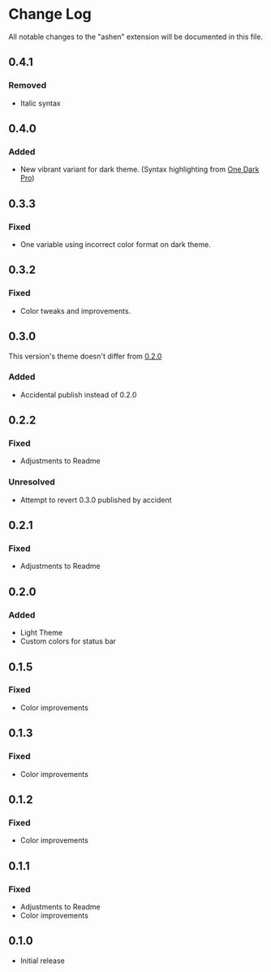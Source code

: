 # Change Log

All notable changes to the "ashen" extension will be documented in this file.

## 0.4.1

### Removed

- Italic syntax

## 0.4.0

### Added

- New vibrant variant for dark theme. (Syntax highlighting from [One Dark Pro](https://marketplace.visualstudio.com/items?itemName=zhuangtongfa.Material-theme))

## 0.3.3

### Fixed

- One variable using incorrect color format on dark theme.

## 0.3.2

### Fixed

- Color tweaks and improvements.

## 0.3.0

This version's theme doesn't differ from [0.2.0](#020)

### Added

- Accidental publish instead of 0.2.0

## 0.2.2

### Fixed

- Adjustments to Readme

### Unresolved

- Attempt to revert 0.3.0 published by accident

## 0.2.1

### Fixed

- Adjustments to Readme

## 0.2.0

### Added

- Light Theme
- Custom colors for status bar

## 0.1.5

### Fixed

- Color improvements

## 0.1.3

### Fixed

- Color improvements

## 0.1.2

### Fixed

- Color improvements

## 0.1.1

### Fixed

- Adjustments to Readme
- Color improvements

## 0.1.0

- Initial release

